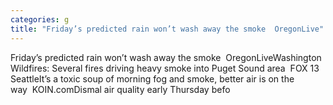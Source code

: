 ```yaml
---
categories: g
title: "Friday’s predicted rain won’t wash away the smoke  OregonLive"
---
```

Friday’s predicted rain won’t wash away the smoke&nbsp;&nbsp;OregonLiveWashington Wildfires: Several fires driving heavy smoke into Puget Sound area&nbsp;&nbsp;FOX 13 SeattleIt’s a toxic soup of morning fog and smoke, better air is on the way&nbsp;&nbsp;KOIN.comDismal air quality early Thursday befo